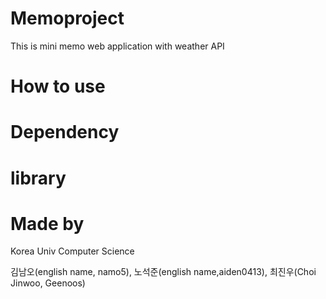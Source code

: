 # Memoproject

This is mini memo web application with weather API

# How to use

# Dependency

# library



# Made by

Korea Univ Computer Science

김남오(english name, namo5), 노석준(english name,aiden0413), 최진우(Choi Jinwoo, Geenoos)


